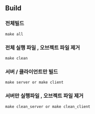 ## Build

### 전체빌드
```
make all
```

### 전체 실행 파일 , 오브젝트 파일 제거 
```
make clean
```

### 서버 / 클라이언트만 빌드
```
make server or make client
```

### 서버만 실행파일 , 오브젝트 파일 제거 
```
make clean_server or make clean_client
```
